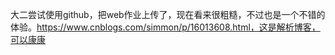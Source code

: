 大二尝试使用github，把web作业上传了，现在看来很粗糙，不过也是一个不错的体验。https://www.cnblogs.com/simmon/p/16013608.html，这是解析博客，可以康康

